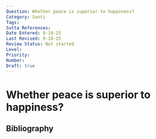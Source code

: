 ```yaml
---
Question: Whether peace is superior to happiness?
Category: Santi
Tags: 
Sutta References: 
Date Entered: 9-10-25
Last Revised: 9-10-25
Review Status: Not started
Level: 
Priority: 
Number: 
Draft: true
---
```


# Whether peace is superior to happiness?

## Bibliography

<!-- 

Notes:



-->
